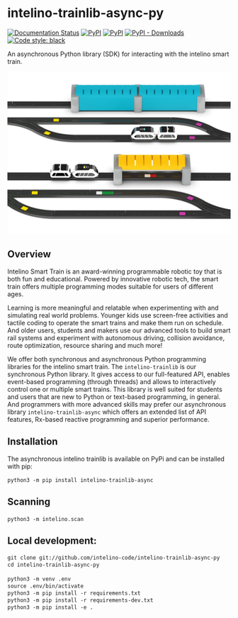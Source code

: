
# intelino-trainlib-async-py

[![Documentation Status](https://readthedocs.org/projects/intelino-trainlib-async-py/badge/?version=latest)](https://intelino-trainlib-async-py.readthedocs.io/en/latest/?badge=latest)
[![PyPI](https://img.shields.io/pypi/v/intelino-trainlib-async.svg)](https://pypi.org/project/intelino-trainlib-async/)
[![PyPI](https://img.shields.io/pypi/pyversions/intelino-trainlib-async.svg)](https://pypi.org/project/intelino-trainlib-async/)
[![PyPI - Downloads](https://img.shields.io/pypi/dw/intelino-trainlib-async.svg)](https://pypistats.org/packages/intelino-trainlib-async)
[![Code style: black](https://img.shields.io/badge/code%20style-black-000000.svg)](https://github.com/psf/black)

An asynchronous Python library (SDK) for interacting with the intelino smart train.

![](./docs/source/images/intelino-multi-train.jpg)

## Overview

Intelino Smart Train is an award-winning programmable robotic toy that is both fun and educational. Powered by innovative robotic tech, the smart train offers multiple programming modes suitable for users of different ages.

Learning is more meaningful and relatable when experimenting with and simulating real world problems. Younger kids use screen-free activities and tactile coding to operate the smart trains and make them run on schedule. And older users, students and makers use our advanced tools to build smart rail systems and experiment with autonomous driving, collision avoidance, route optimization, resource sharing and much more!

We offer both synchronous and asynchronous Python programming libraries for the intelino smart train. The `intelino-trainlib` is our synchronous Python library. It gives access to our full-featured API, enables event-based programming (through threads) and allows to interactively control one or multiple smart trains. This library is well suited for students and users that are new to Python or text-based programming, in general. And programmers with more advanced skills may prefer our asynchronous library `intelino-trainlib-async` which offers an extended list of API features, Rx-based reactive programming and superior performance.

## Installation

The asynchronous intelino trainlib is available on PyPi and can be installed with pip:

```
python3 -m pip install intelino-trainlib-async
```

## Scanning

```
python3 -m intelino.scan
```


## Local development:

```
git clone git://github.com/intelino-code/intelino-trainlib-async-py
cd intelino-trainlib-async-py

python3 -m venv .env
source .env/bin/activate
python3 -m pip install -r requirements.txt
python3 -m pip install -r requirements-dev.txt
python3 -m pip install -e .
```
